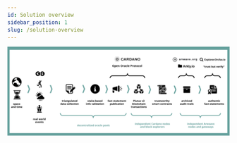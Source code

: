 ```yaml
---
id: Solution overview
sidebar_position: 1
slug: /solution-overview
---
```


![Orcfax solution overview](/img/2023-07-06--Orcfax-concept-diagram.png)
